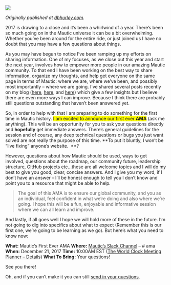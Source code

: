 ![](https://www.mautic.org/wp-content/uploads/2017/12/blankPaperPlant-1024x576.jpg)

*Originally published at [dbhurley.com](http://dbhurley.com/upcoming-mautic-ama/).*

2017 is drawing to a close and it’s been a whirlwind of a year. There’s been so much going on in the Mautic universe it can be a bit overwhelming. Whether you’ve been around for the entire ride, or just joined us I have no doubt that you may have a few questions about things.

As you may have begun to notice I’ve been ramping up my efforts on sharing information. One of my focuses, as we close out this year and start the next year, involves how to empower more people in our amazing Mautic community. To that end I have been working on the best way to share information, organize my thoughts, and help get everyone on the same page in terms of Mautic: where we are, where we’ve been, and possibly most importantly – where we are going. I’ve shared several posts recently on my blog ([here](http://dbhurley.com/standardizing-github-for-product-management/), [here](http://dbhurley.com/creating-the-mautic-credit-system/), and [here](http://dbhurley.com/recognizing-mautic-code-contributors/)) which give a few insights but I believe there are even more ways I can improve. Because I think there are probably still questions outstanding that haven’t been answered yet.

So, in order to help with that I am preparing to do something for the first time in Mautic history. <span style="background-color: yellow;">I am excited to announce our first ever <strong>AMA</strong></span> (ask me anything). This will be an opportunity for you to ask your questions directly and **hopefully** get immediate answers. There’s general guidelines for the session and of course, any deep technical questions or bugs you just want solved are not really the purpose of this time. **To put it bluntly, I won’t be “live fixing” anyone’s website.  **?

However, questions about how Mautic should be used, ways to get involved, questions about the roadmap, our community future, leadership structure, GitHub projects etc…these are all welcome topics and I will do my best to give you good, clear, concise answers. And I give you my word, if I don’t have an answer – I’ll be honest enough to tell you I don’t know and point you to a resource that might be able to help.

> The goal of this AMA is to ensure our global community, and you as an individual, feel confident in what we’re doing and also where we’re going. I hope this will be a fun, enjoyable and informative session where we can all learn and improve.

And lastly, if all goes well I hope we will hold more of these in the future. I’m not going to dig into specifics about what to expect (Remember this is our first one, we’re going to be learning as we go). But here’s what you need to know now:

**What:** Mautic’s First Ever AMA
**Where:** [Mautic’s Slack Channel](https://www.mautic.org/slack/) – # ama
**When:** December 21, 2017
**Time:** 10:00AM EST ([The World Clock Meeting Planner – Details](https://www.timeanddate.com/worldclock/meetingdetails.html?year=2017&month=12&day=21&hour=15&min=0&sec=0&p1=43))
**What To Bring:** Your questions!

See you there!

Oh, and if you can’t make it you can still [send in your questions](https://m.mautic.com/dbhama12-2017?utm_source=mautic.org&utm_medium=blog-link).